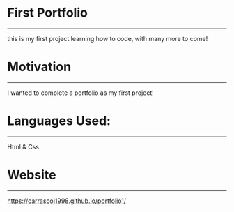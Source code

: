 # First Portfolio
----
this is my first project learning how to code, with many more to come!

# Motivation
----
I wanted to complete a portfolio as my first project!

# Languages Used: 
----
Html & Css

# Website
----
https://carrascoj1998.github.io/portfolio1/






